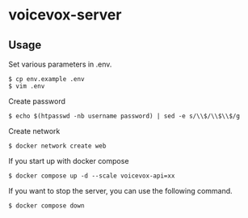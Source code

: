 # voicevox-server

## Usage
Set various parameters in .env.
```
$ cp env.example .env
$ vim .env
```

Create password
```
$ echo $(htpasswd -nb username password) | sed -e s/\\$/\\$\\$/g
```

Create network
```
$ docker network create web
```

If you start up with docker compose
```
$ docker compose up -d --scale voicevox-api=xx
```

If you want to stop the server, you can use the following command.
```
$ docker compose down
```
